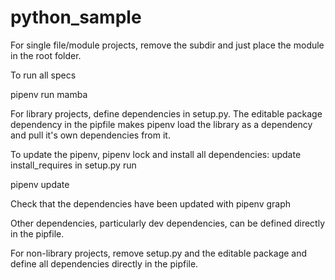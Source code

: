 # python_sample

For single file/module projects, remove the subdir and just place the module in the root folder.

To run all specs

pipenv run mamba

For library projects, define dependencies in setup.py. The editable
package dependency in the pipfile makes pipenv load the library as a
dependency and pull it's own dependencies from it.

To update the pipenv, pipenv lock and install all dependencies:
update install_requires in setup.py
run

pipenv update

Check that the dependencies have been updated with
pipenv graph

Other dependencies, particularly dev dependencies, can be defined directly in the pipfile.

For non-library projects, remove setup.py and the editable package and define all dependencies directly in the pipfile.

